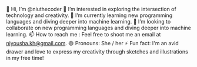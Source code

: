 👋 Hi, I’m @niuthecoder 👀 I’m interested in exploring the intersection of technology and creativity. 🌱 I’m currently learning new programming languages and diving deeper into machine learning. 💞️ I’m looking to collaborate on new programming languages and diving deeper into machine learning. 📫 How to reach me : Feel free to shoot me an email at niyousha.kh@gmail.com. 😄 Pronouns: She / her ⚡ Fun fact: I'm an avid drawer and love to express my creativity through sketches and illustrations in my free time!
